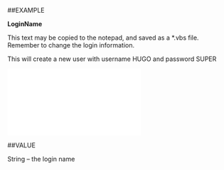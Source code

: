 
##EXAMPLE

**LoginName**

This text may be copied to the notepad, and saved as a *.vbs file. Remember to change the login information.



This will create a new user with username HUGO and password SUPER

![](..\..\Examples\vbs\SOUser.LoginName.vbs.txt)


##VALUE

String – the login name

